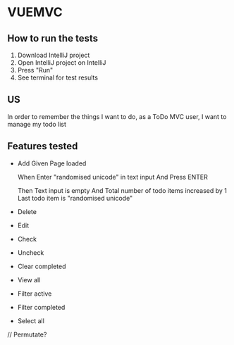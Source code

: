 # VUEMVC

## How to run the tests
1. Download IntelliJ project
2. Open IntelliJ project on IntelliJ
3. Press "Run"
4. See terminal for test results

## US
In order to remember the things I want to do, as a ToDo MVC user,
I want to manage my todo list

## Features tested
- Add
Given
Page loaded

    When
        Enter "randomised unicode" in text input
        And
        Press ENTER

    Then
        Text input is empty
        And
        Total number of todo items increased by 1
        Last todo item is "randomised unicode"

- Delete

- Edit

- Check

- Uncheck

- Clear completed

- View all

- Filter active

- Filter completed

- Select all

// Permutate?